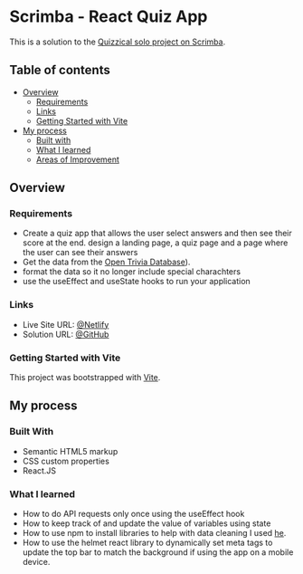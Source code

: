 # Scrimba - React Quiz App

This is a solution to the [Quizzical solo project on Scrimba](https://scrimba.com/learn/learnreact/solo-project-pro-quizzical-co63f4a65ac316545d08e1674). 

## Table of contents

- [Overview](#overview)
  - [Requirements](#requirements)
  - [Links](#links)
  - [Getting Started with Vite](#getting-started-with-vite)
- [My process](#my-process)
  - [Built with](#built-with)
  - [What I learned](#what-i-learned)
  - [Areas of Improvement](#areas-of-improvement)

## Overview

### Requirements

- Create a quiz app that allows the user select answers and then see their score at the end. design a landing page, a quiz page and a page where the user can see their answers
- Get the data from the [Open Trivia Database]([https://opentdb.com/)).
- format the data so it no longer include special charachters
- use the useEffect and useState hooks to run your application

### Links

- Live Site URL: [@Netlify](https://scrimba-react-quiz-app.netlify.app/)
- Solution URL: [@GitHub](https://github.com/naeemmerali/React-Projects/tree/main/Quiz%20Web%20App)

### Getting Started with Vite

This project was bootstrapped with [Vite](https://vitejs.dev/guide/#scaffolding-your-first-vite-project).

## My process

### Built With

- Semantic HTML5 markup
- CSS custom properties
- React.JS

### What I learned

- How to do API requests only once using the useEffect hook
- How to keep track of and update the value of variables using state
- How to use npm to install libraries to help with data cleaning I used [he](https://www.npmjs.com/package/he#hedecodehtml-options).
- How to use the helmet react library to dynamically set meta tags to update the top bar to match the background if using the app on a mobile device.
